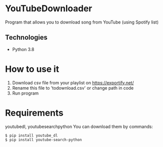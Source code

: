 # YouTubeDownloader
Program that allows you to download song from YouTube (using Spotify list)

## Technologies
* Python 3.8

# How to use it
1. Download csv file from your playlist on https://exportify.net/
2. Rename this file to 'todownload.csv' or change path in code
3. Run program

# Requirements
youtubedl, youtubesearchpython
You can download them by commands:
```
$ pip install youtube_dl
$ pip install youtube-search-python
```
